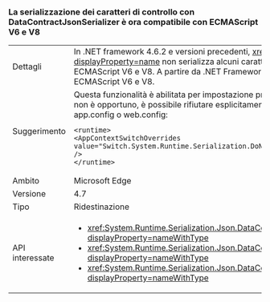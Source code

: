 ### <a name="serialization-of-control-characters-with-datacontractjsonserializer-is-now-compatible-with-ecmascript-v6-and-v8"></a>La serializzazione dei caratteri di controllo con DataContractJsonSerializer è ora compatibile con ECMAScript V6 e V8

|   |   |
|---|---|
|Dettagli|In .NET framework 4.6.2 e versioni precedenti, <xref:System.Runtime.Serialization.Json.DataContractJsonSerializer?displayProperty=name> non serializza alcuni caratteri di controllo speciali, ad esempio \b, \f e \t, in modo compatibile con gli standard ECMAScript V6 e V8. A partire da .NET Framework 4.7, la serializzazione di questi caratteri di controllo è compatibile con ECMAScript V6 e V8.|
|Suggerimento|Questa funzionalità è abilitata per impostazione predefinita per le app destinate a .NET Framework 4.7. Se questo comportamento non è opportuno, è possibile rifiutare esplicitamente questa funzionalità aggiungendo la riga seguente alla sezione <code>&lt;runtime&gt;</code> del file app.config o web.config:<pre><code class="lang-xml">&lt;runtime&gt;&#13;&#10;&lt;AppContextSwitchOverrides value=&quot;Switch.System.Runtime.Serialization.DoNotUseECMAScriptV6EscapeControlCharacter=false&quot; /&gt;&#13;&#10;&lt;/runtime&gt;&#13;&#10;</code></pre>|
|Ambito|Microsoft Edge|
|Versione|4.7|
|Tipo|Ridestinazione|
|API interessate|<ul><li><xref:System.Runtime.Serialization.Json.DataContractJsonSerializer.WriteObject(System.IO.Stream,System.Object)?displayProperty=nameWithType></li><li><xref:System.Runtime.Serialization.Json.DataContractJsonSerializer.WriteObject(System.Xml.XmlDictionaryWriter,System.Object)?displayProperty=nameWithType></li><li><xref:System.Runtime.Serialization.Json.DataContractJsonSerializer.WriteObject(System.Xml.XmlWriter,System.Object)?displayProperty=nameWithType></li></ul>|

